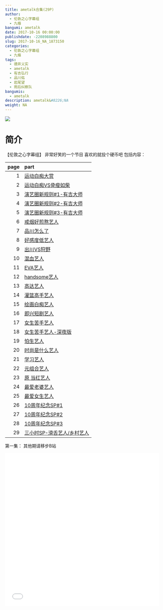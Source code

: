 ```yaml
---
title: ametalk合集(29P)
author: 
  - 伦敦之心字幕组
  - 九條
bangumi: ametalk
date: 2017-10-16 00:00:00
publishdate: -2208988800
slug: 2017-10-16_NA_1873150
categories: 
  - 伦敦之心字幕组
  - 九條
tags: 
  - 德井义实
  - ametalk
  - 有吉弘行
  - 品川佑
  - 岩尾望
  - 雨后纠察队
bangumis: 
  - ametalk
description: ametalk&#8226;NA
weight: NA
---
```


![](https://i.imgur.com/DOcMM4R.jpg)

# 简介  
【伦敦之心字幕组】 非常好笑的一个节目 喜欢的就投个硬币吧
包括内容：

| page|part                                                                            |
|----:|:-------------------------------------------------------------------------------|
|    1|[运动白痴大赏](https://www.bilibili.com/video/av1873150/#page=1)                |
|    2|[运动白痴VS骨瘦如柴](https://www.bilibili.com/video/av1873150/#page=2)          |
|    3|[演艺圈新规则#1-有吉大师](https://www.bilibili.com/video/av1873150/#page=3)     |
|    4|[演艺圈新规则#2-有吉大师](https://www.bilibili.com/video/av1873150/#page=4)     |
|    5|[演艺圈新规则#3-有吉大师](https://www.bilibili.com/video/av1873150/#page=5)     |
|    6|[戒烟好煎熬艺人](https://www.bilibili.com/video/av1873150/#page=6)              |
|    7|[品川怎么了](https://www.bilibili.com/video/av1873150/#page=7)                  |
|    8|[好感度低艺人](https://www.bilibili.com/video/av1873150/#page=8)                |
|    9|[出川VS狩野](https://www.bilibili.com/video/av1873150/#page=9)                  |
|   10|[混血艺人](https://www.bilibili.com/video/av1873150/#page=10)                   |
|   11|[EVA艺人](https://www.bilibili.com/video/av1873150/#page=11)                    |
|   12|[handsome艺人](https://www.bilibili.com/video/av1873150/#page=12)               |
|   13|[高达艺人](https://www.bilibili.com/video/av1873150/#page=13)                   |
|   14|[灌篮高手艺人](https://www.bilibili.com/video/av1873150/#page=14)               |
|   15|[绘画白痴艺人](https://www.bilibili.com/video/av1873150/#page=15)               |
|   16|[即兴短剧艺人](https://www.bilibili.com/video/av1873150/#page=16)               |
|   17|[女生苦手艺人](https://www.bilibili.com/video/av1873150/#page=17)               |
|   18|[女生苦手艺人-深夜版](https://www.bilibili.com/video/av1873150/#page=18)        |
|   19|[怕生艺人](https://www.bilibili.com/video/av1873150/#page=19)                   |
|   20|[时尚是什么艺人](https://www.bilibili.com/video/av1873150/#page=20)             |
|   21|[学习艺人](https://www.bilibili.com/video/av1873150/#page=21)                   |
|   22|[元组合艺人](https://www.bilibili.com/video/av1873150/#page=22)                 |
|   23|[原 当红艺人](https://www.bilibili.com/video/av1873150/#page=23)                |
|   24|[最爱老婆艺人](https://www.bilibili.com/video/av1873150/#page=24)               |
|   25|[最爱女生艺人](https://www.bilibili.com/video/av1873150/#page=25)               |
|   26|[10周年纪念SP#1](https://www.bilibili.com/video/av1873150/#page=26)             |
|   27|[10周年纪念SP#2](https://www.bilibili.com/video/av1873150/#page=27)             |
|   28|[10周年纪念SP#3](https://www.bilibili.com/video/av1873150/#page=28)             |
|   29|[三小时SP-滑舌艺人/乡村艺人](https://www.bilibili.com/video/av1873150/#page=29) |


第一集： 其他期请移步B站

<div class="vcontainer">  <iframe class='video' src="//www.bilibili.com/blackboard/player.html?aid=1873150" width="100%" height="500" frameborder="0" allowfullscreen="allowfullscreen"></iframe></div>

